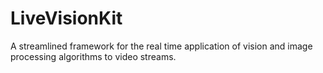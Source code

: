# LiveVisionKit
A streamlined framework for the real time application of vision and image processing algorithms to video streams. 
